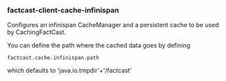 ### factcast-client-cache-infinispan

Configures an infinispan CacheManager and a persistent cache to be used by CachingFactCast.

You can define the path where the cached data goes by defining
```
factcast.cache.infinispan.path
``` 

which defaults to 'java.io.tmpdir'+'/factcast'

 